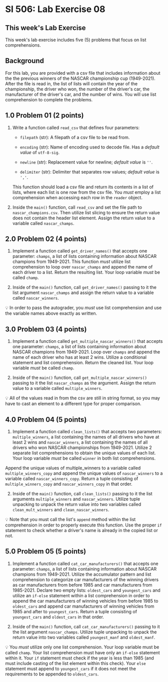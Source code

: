 # SI 506: Lab Exercise 08

## This week's Lab Exercise

This week's lab exercise includes five (5) problems that focus on list comprehensions.

## Background

For this lab, you are provided with a csv file that includes information about the the previous winners of the NASCAR championship cup (1949-2021).
After the file is read in, the list of lists will contain the year of the championship, the driver who won, the number of the driver's car, the manufacturer of the driver's car, and the number of wins.
You will use list comprehension to complete the problems.

## 1.0 Problem 01 (2 points)

1. Write a function called `read_csv` that defines four parameters:

    * `filepath` (str): A filepath of a csv file to be read from.

    * `encoding` (str): Name of encoding used to decode file. Has a *default value* of `utf-8-sig`.

    * `newline` (str): Replacement value for newline; *default value* is `''`.

    * `delimiter` (str): Delimiter that separates row values; *default value* is `','`.

    This function should load a csv file and return its contents in a list of lists, where each list is one row from the csv file. You *must* employ a list comprehension when accessing each row in the `reader` object.

2. Inside the `main()` function, call `read_csv` and set the file path to `nascar_champions.csv`. Then utilize list slicing to ensure the return value does not contain the header list element. Assign the return value to a variable called `nascar_champs`.

## 2.0 Problem 02 (4 points)

1. Implement a function called `get_driver_names()` that accepts one parameter: `champs`, a list of lists containing information about NASCAR champions from 1949-2021. This function *must* utilize list comprehension to loop over `nascar_champs` and append the name of each driver to a list. Return the resulting list. Your loop variable *must* be called `champ`.

2. Inside of the `main()` function, call `get_driver_names()` passing to it the list argument `nascar_champs` and assign the return value to a variable called `nascar_winners`.

:bulb: In order to pass the autograder, you *must* use list comprehension and use the variable names above exactly as written.

## 3.0 Problem 03 (4 points)

1. Implement a function called `get_multiple_nascar_winners()` that accepts one parameter: `champs`, a list of lists containing information about NASCAR champions from 1949-2021. Loop over `champs` and append the name of each driver who has at least 2 wins. Utilize a conditional statement and list comprehension. Return the cleaned list. Your loop variable *must* be called `champ`.

2. Inside of the `main()` function, call `get_multiple_nascar_winners()` passing to it the list `nascar_champs` as the argument. Assign the return value to a variable called `multiple_winners`.

:bulb: All of the values read in from the csv are still in string format, so you may have to cast an element to a different type for proper comparison.

## 4.0 Problem 04 (5 points)

1. Implement a function called `clean_lists()` that accepts two parameters: `multiple_winners`, a list containing the names of all drivers who have at least 2 wins and `nascar_winners`, a list containing the names of all drivers who won NASCAR championships from 1949-2021. Utilize 2 separate list comprehensions to obtain the unique values of each list. Your loop variable *must* be called `winner` in both list comprehensions.

Append the unique values of multiple_winners to a variable called `multiple_winners_copy` and append the unique values of `nascar_winners` to a variable called `nascar_winners_copy`. Return a tuple consisting of `multiple_winners_copy` and `nascar_winners_copy` in that order.

2. Inside of the `main()` function, call `clean_lists()` passing to it the list arguments `multiple_winners` and `nascar_winners`. Utilize tuple unpacking to unpack the return value into two variables called `clean_mult_winners` and `clean_nascar_winners`.

:bulb: Note that you must call the list's `append` method within the list comprehension in order to properly execute this function. Use the proper `if` statement to check whether a driver's name is already in the copied list or not.

## 5.0 Problem 05 (5 points)

1. Implement a function called `cat_car_manufacturers()` that accepts one parameter: `champs`, a list of lists containing information about NASCAR champions from 1949-2021. Utilize the accumulator pattern and list comprehension to categorize car manufacturers of the winning drivers as car manufacturers from before 1985 and car manufacturers from 1985-2021. Declare two empty lists: `oldest_cars` and `youngest_cars` and utilize an `if-else` statement within a list comprehension in order to append the car manufacturers of winning vehicles from before 1985 to `oldest_cars` and append car manufacturers of winning vehicles from 1985 and after to `youngest_cars`. Return a tuple consisting of `youngest_cars` and `oldest_cars` in that order.

2. Inside of the `main()` function, call `cat_car_manufacturers()` passing to it the list argument `nascar_champs`. Utilize tuple unpacking to unpack the return value into two variables called `youngest_manf` and `oldest_manf`.

:bulb: You *must* utilize only one list comprehension. Your loop variable must be called `champ`. Your list comprehension must have only an `if-else` statement within it. Your `if` statement must check if the year is less than 1985 (and must include casting of the list element within this check). Your `else` statement must append to `youngest_cars` if it does not meet the requirements to be appended to `oldest_cars`.